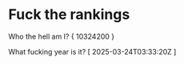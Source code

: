 # Fuck the rankings

Who the hell am I?
{ 10324200 }

What fucking year is it?
[ 2025-03-24T03:33:20Z ]
